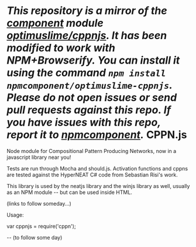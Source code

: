 *This repository is a mirror of the [component](http://component.io) module [optimuslime/cppnjs](http://github.com/optimuslime/cppnjs). It has been modified to work with NPM+Browserify. You can install it using the command `npm install npmcomponent/optimuslime-cppnjs`. Please do not open issues or send pull requests against this repo. If you have issues with this repo, report it to [npmcomponent](https://github.com/airportyh/npmcomponent).*
CPPN.js
=======

Node module for Compositional Pattern Producing Networks, now in a javascript library near you!

Tests are run through Mocha and should.js. Activation functions and cppns are tested against the HyperNEAT C# code from Sebastian Risi's work.

This library is used by the neatjs library and the winjs library as well, usually as an NPM module -- but can be used inside HTML.

(links to follow someday...)

Usage: 

var cppnjs = require('cppn');

-- (to follow some day)

